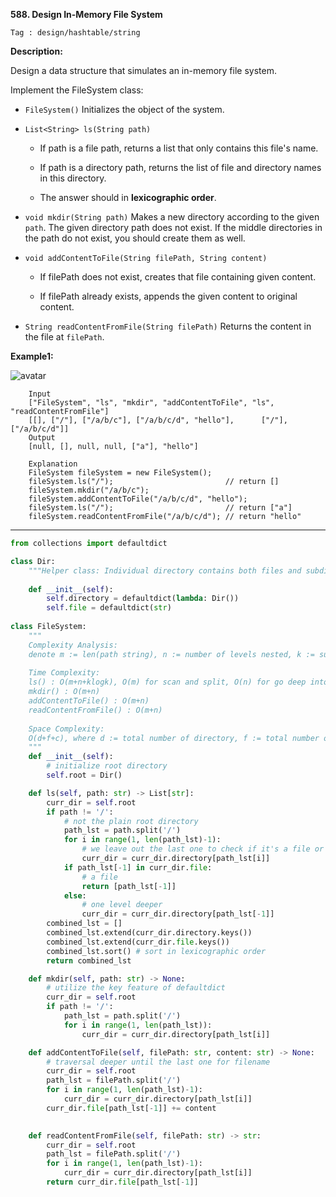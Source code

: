 **588. Design In-Memory File System**

```Tag : design/hashtable/string```

**Description:**

Design a data structure that simulates an in-memory file system.

Implement the FileSystem class:

+ ```FileSystem()``` Initializes the object of the system.

+ ```List<String> ls(String path)```

	+ If path is a file path, returns a list that only contains this file's name.

	+ If path is a directory path, returns the list of file and directory names in this directory.

	+ The answer should in **lexicographic order**.

+ ```void mkdir(String path)``` Makes a new directory according to the given ```path```. The given directory path does not exist. If the middle directories in the path do not exist, you should create them as well.

+ ```void addContentToFile(String filePath, String content)```

	+ If filePath does not exist, creates that file containing given content.

	+ If filePath already exists, appends the given content to original content.

+ ```String readContentFromFile(String filePath)``` Returns the content in the file at ```filePath```.

**Example1:**

![avatar](Fig/588-E1.png)

		Input
		["FileSystem", "ls", "mkdir", "addContentToFile", "ls", "readContentFromFile"]
		[[], ["/"], ["/a/b/c"], ["/a/b/c/d", "hello"], 		["/"], ["/a/b/c/d"]]
		Output
		[null, [], null, null, ["a"], "hello"]

		Explanation
		FileSystem fileSystem = new FileSystem();
		fileSystem.ls("/");                         // return []
		fileSystem.mkdir("/a/b/c");
		fileSystem.addContentToFile("/a/b/c/d", "hello");
		fileSystem.ls("/");                         // return ["a"]
		fileSystem.readContentFromFile("/a/b/c/d"); // return "hello"

-----------

```python
from collections import defaultdict

class Dir:
    """Helper class: Individual directory contains both files and subdirectory"""
    
    def __init__(self):
        self.directory = defaultdict(lambda: Dir())
        self.file = defaultdict(str)
        
class FileSystem:
    """
    Complexity Analysis:
    denote m := len(path string), n := number of levels nested, k := sum of number of file and directory at that level
    
    Time Complexity:
    ls() : O(m+n+klogk), O(m) for scan and split, O(n) for go deep into the subdirectory, O(klogk) for sorting in lexicographic order
    mkdir() : O(m+n)
    addContentToFile() : O(m+n)
    readContentFromFile() : O(m+n)
    
    Space Complexity:
    O(d+f+c), where d := total number of directory, f := total number of file, c := total content size of files
    """
    def __init__(self):
        # initialize root directory
        self.root = Dir()

    def ls(self, path: str) -> List[str]:
        curr_dir = self.root
        if path != '/':
            # not the plain root directory
            path_lst = path.split('/')
            for i in range(1, len(path_lst)-1):
                # we leave out the last one to check if it's a file or directory
                curr_dir = curr_dir.directory[path_lst[i]]
            if path_lst[-1] in curr_dir.file:
                # a file
                return [path_lst[-1]]
            else:
                # one level deeper
                curr_dir = curr_dir.directory[path_lst[-1]]
        combined_lst = []
        combined_lst.extend(curr_dir.directory.keys())
        combined_lst.extend(curr_dir.file.keys())
        combined_lst.sort() # sort in lexicographic order
        return combined_lst

    def mkdir(self, path: str) -> None:
        # utilize the key feature of defaultdict
        curr_dir = self.root
        if path != '/':
            path_lst = path.split('/')
            for i in range(1, len(path_lst)):
                curr_dir = curr_dir.directory[path_lst[i]]

    def addContentToFile(self, filePath: str, content: str) -> None:
        # traversal deeper until the last one for filename
        curr_dir = self.root
        path_lst = filePath.split('/')
        for i in range(1, len(path_lst)-1):
            curr_dir = curr_dir.directory[path_lst[i]]
        curr_dir.file[path_lst[-1]] += content
        

    def readContentFromFile(self, filePath: str) -> str:
        curr_dir = self.root
        path_lst = filePath.split('/')
        for i in range(1, len(path_lst)-1):
            curr_dir = curr_dir.directory[path_lst[i]]
        return curr_dir.file[path_lst[-1]]  
```
